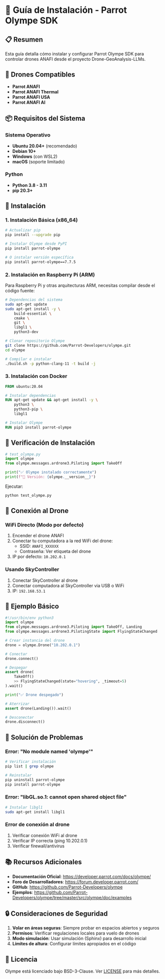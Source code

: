 # 🚁 Guía de Instalación - Parrot Olympe SDK

## 📋 Resumen

Esta guía detalla cómo instalar y configurar Parrot Olympe SDK para controlar drones ANAFI desde el proyecto Drone-GeoAnalysis-LLMs.

## 🎯 Drones Compatibles

- **Parrot ANAFI**
- **Parrot ANAFI Thermal**
- **Parrot ANAFI USA**
- **Parrot ANAFI AI**

## 📦 Requisitos del Sistema

### Sistema Operativo
- **Ubuntu 20.04+** (recomendado)
- **Debian 10+**
- **Windows** (con WSL2)
- **macOS** (soporte limitado)

### Python
- **Python 3.8 - 3.11**
- **pip 20.3+**

## 🔧 Instalación

### 1. Instalación Básica (x86_64)

```bash
# Actualizar pip
pip install --upgrade pip

# Instalar Olympe desde PyPI
pip install parrot-olympe

# O instalar versión específica
pip install parrot-olympe==7.7.5
```

### 2. Instalación en Raspberry Pi (ARM)

Para Raspberry Pi y otras arquitecturas ARM, necesitas compilar desde el código fuente:

```bash
# Dependencias del sistema
sudo apt-get update
sudo apt-get install -y \
    build-essential \
    cmake \
    git \
    libgl1 \
    python3-dev

# Clonar repositorio Olympe
git clone https://github.com/Parrot-Developers/olympe.git
cd olympe

# Compilar e instalar
./build.sh -p python-clang-11 -t build -j
```

### 3. Instalación con Docker

```dockerfile
FROM ubuntu:20.04

# Instalar dependencias
RUN apt-get update && apt-get install -y \
    python3 \
    python3-pip \
    libgl1

# Instalar Olympe
RUN pip3 install parrot-olympe
```

## 🚀 Verificación de Instalación

```python
# test_olympe.py
import olympe
from olympe.messages.ardrone3.Piloting import TakeOff

print("✅ Olympe instalado correctamente")
print(f"📌 Versión: {olympe.__version__}")
```

Ejecutar:
```bash
python test_olympe.py
```

## 🔌 Conexión al Drone

### WiFi Directo (Modo por defecto)
1. Encender el drone ANAFI
2. Conectar tu computadora a la red WiFi del drone:
   - SSID: `ANAFI_XXXXXX`
   - Contraseña: Ver etiqueta del drone
3. IP por defecto: `10.202.0.1`

### Usando SkyController
1. Conectar SkyController al drone
2. Conectar computadora al SkyController via USB o WiFi
3. IP: `192.168.53.1`

## 📝 Ejemplo Básico

```python
#!/usr/bin/env python3
import olympe
from olympe.messages.ardrone3.Piloting import TakeOff, Landing
from olympe.messages.ardrone3.PilotingState import FlyingStateChanged

# Crear instancia del drone
drone = olympe.Drone("10.202.0.1")

# Conectar
drone.connect()

# Despegar
assert drone(
    TakeOff()
    >> FlyingStateChanged(state="hovering", _timeout=5)
).wait()

print("✅ Drone despegado")

# Aterrizar
assert drone(Landing()).wait()

# Desconectar
drone.disconnect()
```

## 🐛 Solución de Problemas

### Error: "No module named 'olympe'"
```bash
# Verificar instalación
pip list | grep olympe

# Reinstalar
pip uninstall parrot-olympe
pip install parrot-olympe
```

### Error: "libGL.so.1: cannot open shared object file"
```bash
# Instalar libgl1
sudo apt-get install libgl1
```

### Error de conexión al drone
1. Verificar conexión WiFi al drone
2. Verificar IP correcta (ping 10.202.0.1)
3. Verificar firewall/antivirus

## 📚 Recursos Adicionales

- **Documentación Oficial**: https://developer.parrot.com/docs/olympe/
- **Foro de Desarrolladores**: https://forum.developer.parrot.com/
- **GitHub**: https://github.com/Parrot-Developers/olympe
- **Ejemplos**: https://github.com/Parrot-Developers/olympe/tree/master/src/olympe/doc/examples

## 🔒 Consideraciones de Seguridad

1. **Volar en áreas seguras**: Siempre probar en espacios abiertos y seguros
2. **Permisos**: Verificar regulaciones locales para vuelo de drones
3. **Modo simulación**: Usar simulación (Sphinx) para desarrollo inicial
4. **Límites de altura**: Configurar límites apropiados en el código

## 📄 Licencia

Olympe está licenciado bajo BSD-3-Clause. Ver [LICENSE](https://github.com/Parrot-Developers/olympe/blob/master/LICENSE.md) para más detalles.